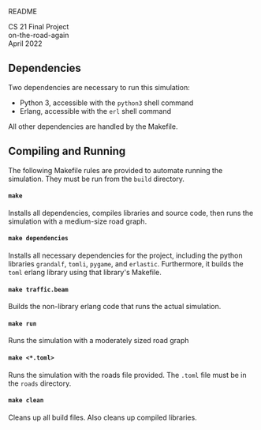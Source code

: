 
README

CS 21 Final Project\
on-the-road-again\
April 2022

## Dependencies

Two dependencies are necessary to run this simulation:

- Python 3, accessible with the `python3` shell command
- Erlang, accessible with the `erl` shell command

All other dependencies are handled by the Makefile.

## Compiling and Running

The following Makefile rules are provided to automate running the
simulation. They must be run from the `build` directory.

#### `make`

Installs all dependencies, compiles libraries and source code, then runs
the simulation with a medium-size road graph.

#### `make dependencies`

Installs all necessary dependencies for the project, including the python
libraries `grandalf`, `tomli`, `pygame`, and `erlastic`. Furthermore, it
builds the `toml` erlang library using that library's Makefile.

#### `make traffic.beam`

Builds the non-library erlang code that runs the actual simulation.

#### `make run`

Runs the simulation with a moderately sized road graph

#### `make <*.toml>`

Runs the simulation with the roads file provided. The `.toml` file must be
in the `roads` directory.

#### `make clean`

Cleans up all build files. Also cleans up compiled libraries.
